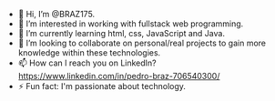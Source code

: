- 👋 Hi, I’m @BRAZ175.
- 👀 I’m interested in working with fullstack web programming.
- 🌱 I’m currently learning html, css, JavaScript and Java.
- 💞️ I’m looking to collaborate on personal/real projects to gain more knowledge within these technologies.
- 📫 How can I reach you on LinkedIn? https://www.linkedin.com/in/pedro-braz-706540300/
- ⚡ Fun fact:  I'm passionate about technology.

<!---
BRAZ175/BRAZ175 is a ✨ special ✨ repository because its `README.md` (this file) appears on your GitHub profile.
You can click the Preview link to take a look at your changes.
--->
